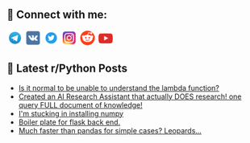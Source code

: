 ## 🔎 Connect with me:
[<img src="https://github.com/bullbesh/bullbesh/blob/main/images/Telegram.png" width="32" height="32" />](https://t.me/bullbesh)
[<img src="https://github.com/bullbesh/bullbesh/blob/main/images/VK.png" width="32" height="32" />](https://vk.com/bullbesh)
[<img src="https://github.com/bullbesh/bullbesh/blob/main/images/Twitter.png" width="32" height="32" />](https://twitter.com/bullbesh1)
[<img src="https://github.com/bullbesh/bullbesh/blob/main/images/Instagram.png" width="32" height="32" />](https://www.instagram.com/bullbesh)
[<img src="https://github.com/bullbesh/bullbesh/blob/main/images/Reddit.png" width="32" height="32" />](https://www.reddit.com/user/bullbesh)
[<img src="https://github.com/bullbesh/bullbesh/blob/main/images/YouTube.png" width="32" height="32" />](https://www.youtube.com/channel/UCtfjRs6uzgq5mfm8S06WTcg)

## 📕 Latest r/Python Posts
<!-- BLOG-POST-LIST:START -->
- [Is it normal to be unable to understand the lambda function?](https://www.reddit.com/r/Python/comments/1gvmeti/is_it_normal_to_be_unable_to_understand_the/)
- [Created an AI Research Assistant that actually DOES research! one query FULL document of knowledge!](https://www.reddit.com/r/Python/comments/1gvlzax/created_an_ai_research_assistant_that_actually/)
- [I&#39;m stucking in installing numpy](https://www.reddit.com/r/Python/comments/1gvkpbm/im_stucking_in_installing_numpy/)
- [Boiler plate for flask back end.](https://www.reddit.com/r/Python/comments/1gvjp8p/boiler_plate_for_flask_back_end/)
- [Much faster than pandas for simple cases? Leopards...](https://www.reddit.com/r/Python/comments/1gvhsz1/much_faster_than_pandas_for_simple_cases_leopards/)
<!-- BLOG-POST-LIST:END -->
